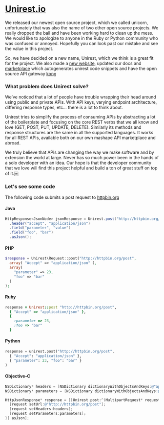 # [Unirest.io](http://unirest.io)


We released our newest open source project, which we called unicorn, unfortunately that was also the name of two other open source projects. We really dropped the ball and have been working hard to clean up the mess. We would like to apologize to anyone in the Ruby or Python community who was confused or annoyed. Hopefully you can look past our mistake and see the value in this project.

So, we have decided on a new name, Unirest, which we think is a great fit for the project.  We also made a [new website](http://unirest.io), updated our docs and [marketplace](http://mashape.com) which autogenerates unirest code snippets and have the open source API gateway [kong](http://github.com/mahsape/kong)

### What problem does Unirest solve?

We’ve noticed that a lot of people have trouble wrapping their head around using public and private APIs. With API keys, varying endpoint architecture, differing response types, etc… there is a lot to think about.

Unirest tries to simplify the process of consuming APIs by abstracting a lot of the boilerplate and focusing on the core REST verbs that we all know and love (GET, POST, PUT, UPDATE, DELETE). Similarly its methods and response structures are the same in all the supported languages. It works for all REST APIs, available both on our own mashape API marketplace and abroad.

We truly believe that APIs are changing the way we make software and by extension the world at large. Never has so much power been in the hands of a solo developer with an idea.  Our hope is that the developer community that we love will find this project helpful and build a ton of great stuff on top of it.￼

### Let's see some code

The following code submits a post request to [httpbin.org](http://httpbin.org)

#### Java
```java
HttpResponse<JsonNode> jsonResponse = Unirest.post("http://httpbin.org/post")
  .header("accept", "application/json")
  .field("parameter", "value")
  .field("foo", "bar")
  .asJson();
```


#### PHP
```php
$response = Unirest\Request::post("http://httpbin.org/post",
  array( "Accept" => "application/json" ),
  array(
    "parameter" => 23,
    "foo" => "bar"
  )
);
```

#### Ruby
```ruby
response = Unirest::post "http://httpbin.org/post",
  { "Accept" => "application/json" },
  {
    :parameter => 23,
    :foo => "bar"
  }
```

#### Python
```python
response = unirest.post("http://httpbin.org/post",
  { "Accept": "application/json" },
  { "parameter": 23, "foo": "bar" }
)
```

#### Objective-C
```objective-c
NSDictionary* headers = [NSDictionary dictionaryWithObjectsAndKeys:@"application/json", @"accept", nil];
NSDictionary* parameters = [NSDictionary dictionaryWithObjectsAndKeys:@"value", @"parameter", @"bar", @"foo", nil];

HttpJsonResponse* response = [[Unirest post:^(MultipartRequest* request) {
  [request setUrl:@"http://httpbin.org/post"];
  [request setHeaders:headers];
  [request setParameters:parameters];
}] asJson];
```
